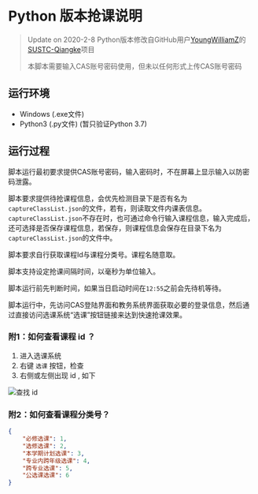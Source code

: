 # Python 版本抢课说明

> Update on 2020-2-8
> Python版本修改自GitHub用户[YoungWilliamZ](https://github.com/YoungWilliamZ)的[SUSTC-Qiangke](https://github.com/YoungWilliamZ/SUSTC-Qiangke)项目
> 
> 本脚本需要输入CAS账号密码使用，但未以任何形式上传CAS账号密码 

## 运行环境

* Windows (.exe文件)
* Python3 (.py文件) (暂只验证Python 3.7)

## 运行过程

脚本运行最初要求提供CAS账号密码，输入密码时，不在屏幕上显示输入以防密码泄露。

脚本要求提供待抢课程信息，会优先检测目录下是否有名为`captureClassList.json`的文件，若有，则读取文件内课表信息。`captureClassList.json`不存在时，也可通过命令行输入课程信息，输入完成后，还可选择是否保存课程信息，若保存，则课程信息会保存在目录下名为`captureClassList.json`的文件中。

脚本要求自行获取课程Id与课程分类号。课程名随意取。

脚本支持设定抢课间隔时间，以毫秒为单位输入。

脚本运行前先判断时间，如果当日启动时间在`12:55`之前会先待机等待。

脚本运行中，先访问CAS登陆界面和教务系统界面获取必要的登录信息，然后通过直接访问选课系统“选课”按钮链接来达到快速抢课效果。

### 附1：如何查看课程 id ？

1. 进入选课系统
2. 右键 `选课` 按钮，检查
3. 右侧或左侧出现 id , 如下

![查找 id](https://i.imgur.com/aPU8Yki.png)

### 附2：如何查看课程分类号？

```json
{
    "必修选课": 1, 
    "选修选课": 2, 
    "本学期计划选课": 3, 
    "专业内跨年级选课": 4, 
    "跨专业选课": 5, 
    "公选课选课": 6
}
```

